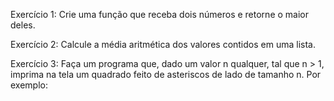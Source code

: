 Exercício 1: Crie uma função que receba dois números e retorne o maior deles.

Exercício 2: Calcule a média aritmética dos valores contidos em uma lista.

Exercício 3: Faça um programa que, dado um valor n qualquer, tal que n > 1, imprima na tela um quadrado feito de asteriscos de lado de tamanho n. Por exemplo:
